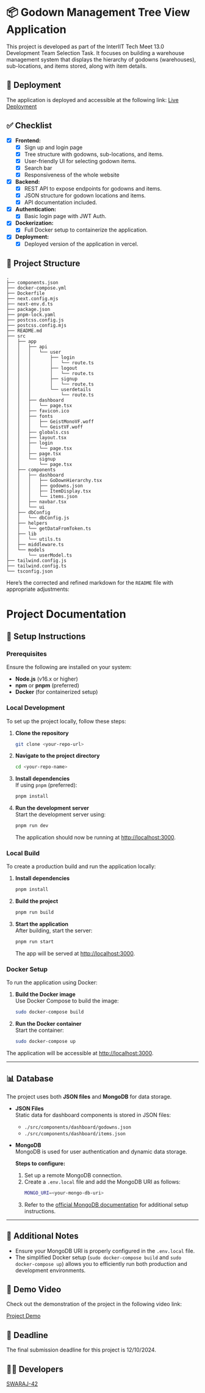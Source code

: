# 📦 Godown Management Tree View Application

This project is developed as part of the InterIIT Tech Meet 13.0 Development Team Selection Task. It focuses on building a warehouse management system that displays the hierarchy of godowns (warehouses), sub-locations, and items stored, along with item details.

## 🚀 Deployment

The application is deployed and accessible at the following link:
[Live Deployment](#)

## ✅ Checklist

- [x] **Frontend:**
  - [x] Sign up and login page
  - [x] Tree structure with godowns, sub-locations, and items.
  - [x] User-friendly UI for selecting godown items.
  - [x] Search bar
  - [x] Responsiveness of the whole website
- [x] **Backend:**
  - [x] REST API to expose endpoints for godowns and items.
  - [x] JSON structure for godown locations and items.
  - [x] API documentation included.
- [x] **Authentication:**
  - [x] Basic login page with JWT Auth.
- [x] **Dockerization:**
  - [x] Full Docker setup to containerize the application.
- [x] **Deployment:**
  - [x] Deployed version of the application in vercel.

## 📂 Project Structure

```
.
├── components.json
├── docker-compose.yml
├── Dockerfile
├── next.config.mjs
├── next-env.d.ts
├── package.json
├── pnpm-lock.yaml
├── postcss.config.js
├── postcss.config.mjs
├── README.md
├── src
│   ├── app
│   │   ├── api
│   │   │   └── user
│   │   │       ├── login
│   │   │       │   └── route.ts
│   │   │       ├── logout
│   │   │       │   └── route.ts
│   │   │       ├── signup
│   │   │       │   └── route.ts
│   │   │       └── userdetails
│   │   │           └── route.ts
│   │   ├── dashboard
│   │   │   └── page.tsx
│   │   ├── favicon.ico
│   │   ├── fonts
│   │   │   ├── GeistMonoVF.woff
│   │   │   └── GeistVF.woff
│   │   ├── globals.css
│   │   ├── layout.tsx
│   │   ├── login
│   │   │   └── page.tsx
│   │   ├── page.tsx
│   │   └── signup
│   │       └── page.tsx
│   ├── components
│   │   ├── dashboard
│   │   │   ├── GoDownHierarchy.tsx
│   │   │   ├── godowns.json
│   │   │   ├── ItemDisplay.tsx
│   │   │   └── items.json
│   │   ├── navbar.tsx
│   │   └── ui
│   ├── dbConfig
│   │   └── dbConfig.js
│   ├── helpers
│   │   └── getDataFromToken.ts
│   ├── lib
│   │   └── utils.ts
│   ├── middleware.ts
│   └── models
│       └── userModel.ts
├── tailwind.config.js
├── tailwind.config.ts
└── tsconfig.json
```
Here’s the corrected and refined markdown for the `README` file with appropriate adjustments:

# Project Documentation

## 🔧 Setup Instructions

### Prerequisites

Ensure the following are installed on your system:
- **Node.js** (v16.x or higher)
- **npm** or **pnpm** (preferred)
- **Docker** (for containerized setup)

### Local Development

To set up the project locally, follow these steps:

1. **Clone the repository**  
   ```bash
   git clone <your-repo-url>
   ```

2. **Navigate to the project directory**  
   ```bash
   cd <your-repo-name>
   ```

3. **Install dependencies**  
   If using `pnpm` (preferred):
   ```bash
   pnpm install
   ```

4. **Run the development server**  
   Start the development server using:
   ```bash
   pnpm run dev
   ```
   The application should now be running at [http://localhost:3000](http://localhost:3000).

### Local Build

To create a production build and run the application locally:

1. **Install dependencies**  
   ```bash
   pnpm install
   ```

2. **Build the project**  
   ```bash
   pnpm run build
   ```

3. **Start the application**  
   After building, start the server:
   ```bash
   pnpm run start
   ```
   The app will be served at [http://localhost:3000](http://localhost:3000).

### Docker Setup

To run the application using Docker:

1. **Build the Docker image**  
   Use Docker Compose to build the image:
   ```bash
   sudo docker-compose build
   ```

2. **Run the Docker container**  
   Start the container:
   ```bash
   sudo docker-compose up
   ```

The application will be accessible at [http://localhost:3000](http://localhost:3000).

---

## 📊 Database

The project uses both **JSON files** and **MongoDB** for data storage.

- **JSON Files**  
  Static data for dashboard components is stored in JSON files:
  - `./src/components/dashboard/godowns.json`
  - `./src/components/dashboard/items.json`

- **MongoDB**  
  MongoDB is used for user authentication and dynamic data storage.
  
  **Steps to configure:**
  1. Set up a remote MongoDB connection.
  2. Create a `.env.local` file and add the MongoDB URI as follows:
     ```bash
     MONGO_URI=<your-mongo-db-uri>
     ```
  3. Refer to the [official MongoDB documentation](https://www.mongodb.com/) for additional setup instructions.

---

## 📝 Additional Notes

- Ensure your MongoDB URI is properly configured in the `.env.local` file.
- The simplified Docker setup (`sudo docker-compose build` and `sudo docker-compose up`) allows you to efficiently run both production and development environments.


## 🎥 Demo Video

Check out the demonstration of the project in the following video link:

[Project Demo](#)

## 📅 Deadline

The final submission deadline for this project is 12/10/2024.

## 👨‍💻 Developers

[SWARAJ-42](https://github.com/SWARAJ-42)
